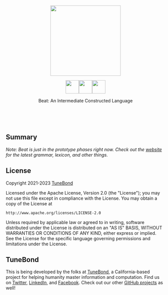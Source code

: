 <br/>
<br/>
<br/>
<br/>
<br/>
<br/>

<p align='center'>
  <img src='https://github.com/nerdbond/bead/blob/make/view/fungi.svg?raw=true' height='222'/>
</p>

<p align='center'>
  <img height="42" src="https://github.com/nerdbond/tone/blob/make/text/svgs/b-98.svg?raw=true" /><img height="42" src="https://github.com/nerdbond/tone/blob/make/text/svgs/i-105.svg?raw=true" /><img height="42" src="https://github.com/nerdbond/tone/blob/make/text/svgs/d-100.svg?raw=true" />
</p>
<p align='center'>
  Beat: An Intermediate Constructed Language
</p>

<br/>
<br/>
<br/>

## Summary

_Note: Beat is just in the prototype phases right now. Check out the [website](https://beat.land) for the latest grammar, lexicon, and other things._

## License

Copyright 2021-2023 <a href='https://tune.bond'>TuneBond</a>

Licensed under the Apache License, Version 2.0 (the "License");
you may not use this file except in compliance with the License.
You may obtain a copy of the License at

    http://www.apache.org/licenses/LICENSE-2.0

Unless required by applicable law or agreed to in writing, software
distributed under the License is distributed on an "AS IS" BASIS,
WITHOUT WARRANTIES OR CONDITIONS OF ANY KIND, either express or implied.
See the License for the specific language governing permissions and
limitations under the License.

## TuneBond

This is being developed by the folks at [TuneBond](https://tune.bond), a California-based project for helping humanity master information and computation. Find us on [Twitter](https://twitter.com/nerdbond), [LinkedIn](https://www.linkedin.com/company/nerdbond), and [Facebook](https://www.facebook.com/nerdbond). Check out our other [GitHub projects](https://github.com/nerdbond) as well!

